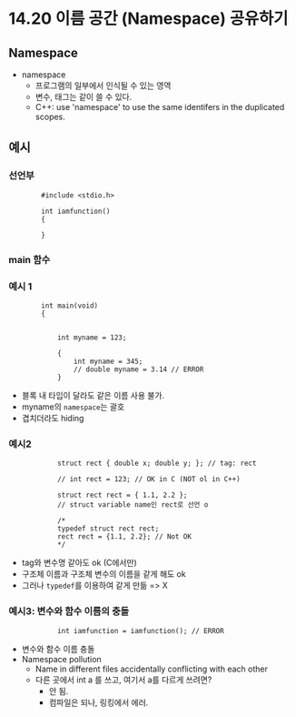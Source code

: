 # 14.20 이름 공간 (Namespace) 공유하기
## Namespace
* namespace
    - 프로그램의 일부에서 인식될 수 있는 영역
    - 변수, 태그는 같이 쓸 수 있다.
    - C++: use 'namespace' to use the same identifers in the duplicated scopes.

## 예시
### 선언부
            #include <stdio.h>

            int iamfunction()
            {

            }

### main 함수
### 예시 1
            int main(void)
            {
                

                int myname = 123;

                {
                    int myname = 345;
                    // double myname = 3.14 // ERROR
                }

* 블록 내 타입이 달라도 같은 이름 사용 불가.
* myname의 `namespace`는 괄호
* 겹치더라도 hiding

### 예시2

                struct rect { double x; double y; }; // tag: rect
                
                // int rect = 123; // OK in C (NOT ol in C++)

                struct rect rect = { 1.1, 2.2 };
                // struct variable name인 rect로 선언 o
                
                /*
                typedef struct rect rect;
                rect rect = {1.1, 2.2}; // Not OK
                */

* tag와 변수명 같아도 ok (C에서만)
* 구조체 이름과 구조체 변수의 이름을 같게 해도 ok
* 그러나 `typedef`를 이용하여 같게 만듦 => X

### 예시3: 변수와 함수 이름의 충돌

                int iamfunction = iamfunction(); // ERROR

* 변수와 함수 이름 충돌
* Namespace pollution
    - Name in different files accidentally conflicting with each other
    - 다른 곳에서 int a 를 쓰고, 여기서 a를 다르게 쓰려면?
        - 안 됨.
        - 컴파일은 되나, 링킹에서 에러.